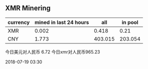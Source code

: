 ## XMR Minering

|currency|mined in last 24 hours|all|in pool|
|---|---|---|---|
|XMR|0.002|0.418|0.21|
|CNY|1.773|403.015|203.054|

今日美元对人民币 6.72	今日xmr对人民币965.23


2018-07-19 03:30